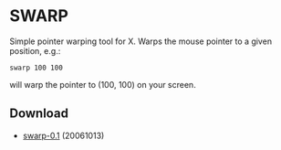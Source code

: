 SWARP
=====
Simple pointer warping tool for X. Warps the mouse pointer to a given position, e.g.:

	swarp 100 100

will warp the pointer to (100, 100) on your screen.

Download
--------
* [swarp-0.1](http://dl.suckless.org/tools/swarp-0.1.tar.gz) (20061013)

